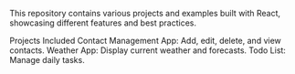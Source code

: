 This repository contains various projects and examples built with React, showcasing different features and best practices.

Projects Included
Contact Management App: Add, edit, delete, and view contacts.
Weather App: Display current weather and forecasts.
Todo List: Manage daily tasks.
